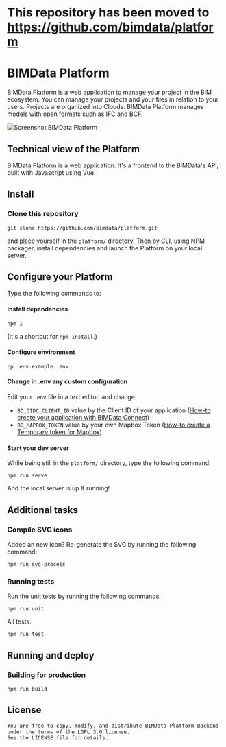 # This repository has been moved to https://github.com/bimdata/platform


# BIMData Platform

BIMData Platform is a web application to manage your project in the BIM ecosystem. You can manage your projects and your files in relation to your users.
Projects are organized into Clouds. BIMData Platform manages models with open formats such as IFC and BCF.

![Screenshot BIMData Platform](screenshot-platform.svg "Screenshot BIMData Platform")

## Technical view of the Platform

️️BIMData Platform is a web application. It's a frontend to the BIMData's API, built with Javascript using Vue.

## Install

### Clone this repository

```
git clone https://github.com/bimdata/platform.git
```

and place yourself in the `platform/` directory.
Then by CLI, using NPM packager, install dependencies and launch the Platform on your local server.

## Configure your Platform

Type the following commands to:

#### Install dependencies

```
npm i
```

(It's a shortcut for `npm install`.)

#### Configure environment

```
cp .env.example .env
```

#### Change in .env any custom configuration

Edit your `.env` file in a text editor, and change:

- `BD_OIDC_CLIENT_ID` value by the Client ID of your application ([How-to create your application with BIMData Connect](https://developers.bimdata.io/api/introduction/quick_start.html#create-an-application))
- `BD_MAPBOX_TOKEN` value by your own Mapbox Token ([How-to create a Temporary token for Mapbox](https://docs.mapbox.com/help/tutorials/get-started-tokens-api/#creating-temporary-tokens))

#### Start your dev server

While being still in the `platform/` directory, type the following command:

```
npm run serve
```

And the local server is up & running!

## Additional tasks

### Compile SVG icons

Added an new icon?
Re-generate the SVG by running the following command:

```
npm run svg-process
```

### Running tests

Run the unit tests by running the following commands:

```
npm run unit
```

All tests:

```
npm run test
```

## Running and deploy

### Building for production

```
npm run build
```

## License

    You are free to copy, modify, and distribute BIMData Platform Backend under the terms of the LGPL 3.0 license.
    See the LICENSE file for details.
